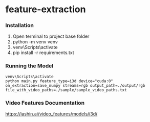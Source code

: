 # feature-extraction

### Installation
1. Open terminal to project base folder
2. python -m venv venv
3. venv\Scripts\activate
4. pip install -r requirements.txt

### Running the Model
    venv\Scripts\activate
    python main.py feature_type=i3d device="cuda:0" on_extraction=save_numpy streams=rgb output_path=./output/rgb file_with_video_paths=./sample/sample_video_paths.txt

### Video Features Documentation
https://iashin.ai/video_features/models/i3d/
